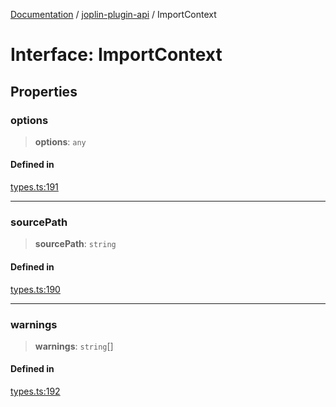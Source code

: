 [Documentation](../../packages.md) / [joplin-plugin-api](../index.md) / ImportContext

# Interface: ImportContext

## Properties

### options

> **options**: `any`

#### Defined in

[types.ts:191](https://github.com/rxliuli/joplin-utils/blob/485409801cf7c952cfefe9e29020115fe6abec36/packages/joplin-plugin-api/src/types.ts#L191)

---

### sourcePath

> **sourcePath**: `string`

#### Defined in

[types.ts:190](https://github.com/rxliuli/joplin-utils/blob/485409801cf7c952cfefe9e29020115fe6abec36/packages/joplin-plugin-api/src/types.ts#L190)

---

### warnings

> **warnings**: `string`[]

#### Defined in

[types.ts:192](https://github.com/rxliuli/joplin-utils/blob/485409801cf7c952cfefe9e29020115fe6abec36/packages/joplin-plugin-api/src/types.ts#L192)
